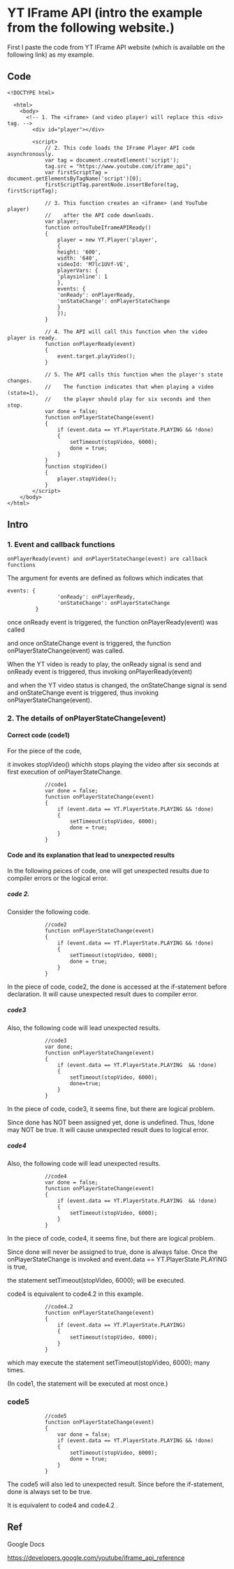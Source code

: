 # YT IFrame API (intro the example from the following website.)
First I paste the code from YT IFrame API website (which is available on the following link) as my example.
## Code
    <!DOCTYPE html>
      
      <html>
        <body>
          <!-- 1. The <iframe> (and video player) will replace this <div> tag. -->
            <div id="player"></div>

            <script>
                // 2. This code loads the IFrame Player API code asynchronously.
                var tag = document.createElement('script');
                tag.src = "https://www.youtube.com/iframe_api";
                var firstScriptTag = document.getElementsByTagName('script')[0];
                firstScriptTag.parentNode.insertBefore(tag, firstScriptTag);

                // 3. This function creates an <iframe> (and YouTube player)
                //    after the API code downloads.
                var player;
                function onYouTubeIframeAPIReady() 
                {
                    player = new YT.Player('player', 
                    {
                    height: '600',
                    width: '640',
                    videoId: 'M7lc1UVf-VE',
                    playerVars: {
                    'playsinline': 1
                    },
                    events: {
                    'onReady': onPlayerReady,
                    'onStateChange': onPlayerStateChange
                    }
                    });
                }

                // 4. The API will call this function when the video player is ready.
                function onPlayerReady(event) 
                {
                    event.target.playVideo();
                }

                // 5. The API calls this function when the player's state changes.
                //    The function indicates that when playing a video (state=1),
                //    the player should play for six seconds and then stop.
                var done = false;
                function onPlayerStateChange(event) 
                {
                    if (event.data == YT.PlayerState.PLAYING && !done) 
                    {
                        setTimeout(stopVideo, 6000);
                        done = true;
                    }
                }
                function stopVideo() 
                {
                    player.stopVideo();
                }
            </script>
        </body>
    </html>

## Intro

### 1. Event and callback functions
    
    onPlayerReady(event) and onPlayerStateChange(event) are callback functions
    
The argument for events are defined as follows which indicates that

    events: {
                    'onReady': onPlayerReady,
                    'onStateChange': onPlayerStateChange
             }
          
 once onReady event is triggered, the function onPlayerReady(event) was called
 
 and once onStateChange event is triggered, the function onPlayerStateChange(event) was called.
 
 When the YT video is ready to play, the onReady signal is send and onReady event is triggered, thus invoking  onPlayerReady(event) 
 
 and  when the YT video status is changed, the onStateChange signal is send and onStateChange event is triggered, thus invoking  onPlayerStateChange(event).
 
 
 ### 2. The details of onPlayerStateChange(event)
 
 #### Correct code (code1)
 
 For the piece of the code,
 
 it invokes stopVideo() whichh stops playing the video after six seconds at first execution of onPlayerStateChange.
                
                //code1
                var done = false;
                function onPlayerStateChange(event) 
                {
                    if (event.data == YT.PlayerState.PLAYING && !done) 
                    {
                        setTimeout(stopVideo, 6000);
                        done = true;
                    }
                }
 
#### Code and its explanation that lead to unexpected results

In the following peices of code, one will get unexpected results  due to compiler errors or the logical error.

##### code 2.
Consider the following code.

                //code2
                function onPlayerStateChange(event) 
                {
                    if (event.data == YT.PlayerState.PLAYING && !done) 
                    {
                        setTimeout(stopVideo, 6000);
                        done = true;
                    }
                }

In the piece of code, code2, the done is accessed at the if-statement before declaration. It will cause unexpected result dues to compiler error.

##### code3
Also, the following code will lead unexpected results.

                //code3
                var done;
                function onPlayerStateChange(event) 
                {
                    if (event.data == YT.PlayerState.PLAYING  && !done) 
                    {
                        setTimeout(stopVideo, 6000);
                        done=true;
                    }
                }

In the piece of code, code3, it seems fine, but there are logical problem.

Since done has NOT been assigned yet, done is undefined. Thus, !done may NOT be true. It will cause unexpected result dues to logical error.

##### code4
Also, the following code will lead unexpected results.

                //code4
                var done = false;
                function onPlayerStateChange(event) 
                {
                    if (event.data == YT.PlayerState.PLAYING  && !done) 
                    {
                        setTimeout(stopVideo, 6000);
                    }
                }

In the piece of code, code4, it seems fine, but there are logical problem.

Since done will never be assigned to true, done is always false. Once the onPlayerStateChange is invoked and event.data == YT.PlayerState.PLAYING is true, 

the statement setTimeout(stopVideo, 6000); will be executed.

code4 is equivalent to code4.2 in this example.

                //code4.2
                function onPlayerStateChange(event) 
                {
                    if (event.data == YT.PlayerState.PLAYING) 
                    {
                        setTimeout(stopVideo, 6000);
                    }
                }

which may execute the statement setTimeout(stopVideo, 6000); many times. 

(In code1, the statement will be executed at most once.)

 ### code5
 
                //code5
                function onPlayerStateChange(event) 
                {
                    var done = false;
                    if (event.data == YT.PlayerState.PLAYING && !done) 
                    {
                        setTimeout(stopVideo, 6000);
                        done = true;
                    }
                }
                
The code5 will also led to unexpected result. Since before the if-statement, done is always set to be true.

It is equivalent to code4 and code4.2 .


## Ref
Google Docs

https://developers.google.com/youtube/iframe_api_reference
